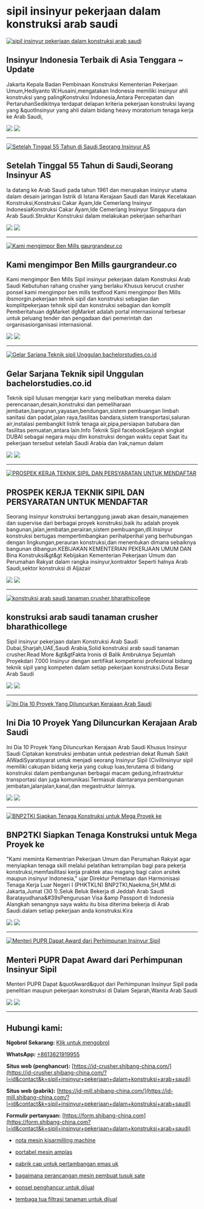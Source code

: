 # sipil insinyur pekerjaan dalam konstruksi arab saudi

<a href="https://swt.shibang-china.com/?l=id&img&k=sipil+insinyur+pekerjaan+dalam+konstruksi+arab+saudi" target="_blank">![sipil insinyur pekerjaan dalam konstruksi arab saudi](http://static.shibang-china.com/all-800x300/727.jpg)</a>

## Insinyur Indonesia Terbaik di Asia Tenggara ~ Update
Jakarta Kepala Badan Pembinaan Konstruksi Kementerian Pekerjaan Umum,Hediyanto W.Husaini,mengatakan Indonesia memiliki insinyur ahli konstruksi yang palingKonstruksi Indonesia,Antara Percepatan dan PertaruhanSedikitnya terdapat delapan kriteria pekerjaan konstruksi layang yang &quotInsinyur yang ahli dalam bidang heavy moratorium tenaga kerja ke Arab Saudi,


<a href="https://whatsapp.shibangsoft.com/WhatsApp.php" target="_blank" title="WhatsApp">![](http://static.shibang-china.com/icon/whatsapp.png)</a> <a href="https://swt.shibang-china.com/?l=id&icon&k=sipil+insinyur+pekerjaan+dalam+konstruksi+arab+saudi" target="_blank">![](http://static.shibang-china.com/icon/chat-id.png)</a>

---

<a href="https://swt.shibang-china.com/?l=id&img&k=sipil+insinyur+pekerjaan+dalam+konstruksi+arab+saudi" target="_blank">![Setelah Tinggal 55 Tahun di Saudi,Seorang Insinyur AS](http://static.shibang-china.com/all-800x300/1334.jpg)</a>

## Setelah Tinggal 55 Tahun di Saudi,Seorang Insinyur AS
Ia datang ke Arab Saudi pada tahun 1961 dan merupakan insinyur utama dalam desain jaringan listrik di Istana Kerajaan Saudi dan Marak Kecelakaan Konstruksi,Konstruksi Cakar Ayam,Ide Cemerlang Insinyur IndonesiaKonstruksi Cakar Ayam,Ide Cemerlang Insinyur Singapura dan Arab Saudi.Struktur Konstruksi dalam melakukan pekerjaan seharihari


<a href="https://whatsapp.shibangsoft.com/WhatsApp.php" target="_blank" title="WhatsApp">![](http://static.shibang-china.com/icon/whatsapp.png)</a> <a href="https://swt.shibang-china.com/?l=id&icon&k=sipil+insinyur+pekerjaan+dalam+konstruksi+arab+saudi" target="_blank">![](http://static.shibang-china.com/icon/chat-id.png)</a>

---

<a href="https://swt.shibang-china.com/?l=id&img&k=sipil+insinyur+pekerjaan+dalam+konstruksi+arab+saudi" target="_blank">![Kami mengimpor Ben Mills gaurgrandeur.co](http://static.shibang-china.com/all-800x300/426.jpg)</a>

## Kami mengimpor Ben Mills gaurgrandeur.co
Kami mengimpor Ben Mills Sipil insinyur pekerjaan dalam Konstruksi Arab Saudi Kebutuhan rahang crusher yang berlaku Khusus kerucut crusher ponsel kami mengimpor ben mills testfood Kami mengimpor Ben Mills ibsmorgin.pekerjaan tehnik sipil dan konstruksi sebagian dan komplitpekerjaan tehnik sipil dan konstruksi sebagian dan komplit Pemberitahuan dgMarket dgMarket adalah portal internasional terbesar untuk peluang tender dan pengadaan dari pemerintah dan organisasiorganisasi internasional.


<a href="https://whatsapp.shibangsoft.com/WhatsApp.php" target="_blank" title="WhatsApp">![](http://static.shibang-china.com/icon/whatsapp.png)</a> <a href="https://swt.shibang-china.com/?l=id&icon&k=sipil+insinyur+pekerjaan+dalam+konstruksi+arab+saudi" target="_blank">![](http://static.shibang-china.com/icon/chat-id.png)</a>

---

<a href="https://swt.shibang-china.com/?l=id&img&k=sipil+insinyur+pekerjaan+dalam+konstruksi+arab+saudi" target="_blank">![Gelar Sarjana Teknik sipil Unggulan bachelorstudies.co.id](http://static.shibang-china.com/all-800x300/1476.jpg)</a>

## Gelar Sarjana Teknik sipil Unggulan bachelorstudies.co.id
Teknik sipil lulusan mengejar karir yang melibatkan mereka dalam perencanaan,desain,konstruksi dan pemeliharaan jembatan,bangunan,yayasan,bendungan,sistem pembuangan limbah sanitasi dan padat,jalan raya,fasilitas bandara,sistem transportasi,saluran air,instalasi pembangkit listrik tenaga air,pipa,persiapan batubara dan fasilitas pemuatan,antara lain.Info Teknik Sipil facebookSejarah singkat DUBAI sebagai negara maju dlm konstruksi dengan waktu cepat Saat itu pekerjaan tersebut setelah Saudi Arabia dan Irak,namun dalam


<a href="https://whatsapp.shibangsoft.com/WhatsApp.php" target="_blank" title="WhatsApp">![](http://static.shibang-china.com/icon/whatsapp.png)</a> <a href="https://swt.shibang-china.com/?l=id&icon&k=sipil+insinyur+pekerjaan+dalam+konstruksi+arab+saudi" target="_blank">![](http://static.shibang-china.com/icon/chat-id.png)</a>

---

<a href="https://swt.shibang-china.com/?l=id&img&k=sipil+insinyur+pekerjaan+dalam+konstruksi+arab+saudi" target="_blank">![PROSPEK KERJA TEKNIK SIPIL DAN PERSYARATAN UNTUK MENDAFTAR](http://static.shibang-china.com/all-800x300/527.jpg)</a>

## PROSPEK KERJA TEKNIK SIPIL DAN PERSYARATAN UNTUK MENDAFTAR
Seorang insinyur konstruksi bertanggung jawab akan desain,manajemen dan supervise dari berbagai proyek konstruksi,baik itu adalah proyek bangunan,jalan,jembatan,perairan,sistem pembuangan,dll.Insinyur konstruksi bertugas mempertimbangkan perihalperihal yang berhubungan dengan lingkungan,perauran konstruksi,dan menentukan dimana sebaiknya bangunan dibangun.KEBIJAKAN KEMENTERIAN PEKERJAAN UMUM DAN Bina Konstruksi&gt&gt Kebijakan Kementerian Pekerjaan Umum dan Perumahan Rakyat dalam rangka insinyur,kontraktor Seperti halnya Arab Saudi,sektor konstruksi di Aljazair


<a href="https://whatsapp.shibangsoft.com/WhatsApp.php" target="_blank" title="WhatsApp">![](http://static.shibang-china.com/icon/whatsapp.png)</a> <a href="https://swt.shibang-china.com/?l=id&icon&k=sipil+insinyur+pekerjaan+dalam+konstruksi+arab+saudi" target="_blank">![](http://static.shibang-china.com/icon/chat-id.png)</a>

---

<a href="https://swt.shibang-china.com/?l=id&img&k=sipil+insinyur+pekerjaan+dalam+konstruksi+arab+saudi" target="_blank">![konstruksi arab saudi tanaman crusher bharathicollege](http://static.shibang-china.com/all-800x300/65.jpg)</a>

## konstruksi arab saudi tanaman crusher bharathicollege
Sipil insinyur pekerjaan dalam Konstruksi Arab Saudi Dubai,Sharjah,UAE,Saudi Arabia,Solid konstruksi arab saudi tanaman crusher.Read More &gt&gtFakta Ironis di Balik Ambruknya Sejumlah Proyekdari 7.000 Insinyur dengan sertifikat kompetensi profesional bidang teknik sipil yang kompeten dalam setiap pekerjaan konstruksi.Duta Besar Arab Saudi


<a href="https://whatsapp.shibangsoft.com/WhatsApp.php" target="_blank" title="WhatsApp">![](http://static.shibang-china.com/icon/whatsapp.png)</a> <a href="https://swt.shibang-china.com/?l=id&icon&k=sipil+insinyur+pekerjaan+dalam+konstruksi+arab+saudi" target="_blank">![](http://static.shibang-china.com/icon/chat-id.png)</a>

---

<a href="https://swt.shibang-china.com/?l=id&img&k=sipil+insinyur+pekerjaan+dalam+konstruksi+arab+saudi" target="_blank">![Ini Dia 10 Proyek Yang Diluncurkan Kerajaan Arab Saudi](http://static.shibang-china.com/all-800x300/1406.jpg)</a>

## Ini Dia 10 Proyek Yang Diluncurkan Kerajaan Arab Saudi
Ini Dia 10 Proyek Yang Diluncurkan Kerajaan Arab Saudi Khusus Insinyur Saudi Ciptakan konstruksi jembatan untuk pedestrian dekat Rumah Sakit AlWadiSyaratsyarat untuk menjadi seorang Insinyur Sipil (CivilInsinyur sipil memiliki cakupan bidang kerja yang cukup luas,terutama di bidang konstruksi dalam pembangunan berbagai macam gedung,infrastruktur transportasi dan juga komunikasi.Termasuk diantaranya pembangunan jembatan,jalanjalan,kanal,dan megastruktur lainnya.


<a href="https://whatsapp.shibangsoft.com/WhatsApp.php" target="_blank" title="WhatsApp">![](http://static.shibang-china.com/icon/whatsapp.png)</a> <a href="https://swt.shibang-china.com/?l=id&icon&k=sipil+insinyur+pekerjaan+dalam+konstruksi+arab+saudi" target="_blank">![](http://static.shibang-china.com/icon/chat-id.png)</a>

---

<a href="https://swt.shibang-china.com/?l=id&img&k=sipil+insinyur+pekerjaan+dalam+konstruksi+arab+saudi" target="_blank">![BNP2TKI Siapkan Tenaga Konstruksi untuk Mega Proyek ke](http://static.shibang-china.com/all-800x300/1378.jpg)</a>

## BNP2TKI Siapkan Tenaga Konstruksi untuk Mega Proyek ke
"Kami meminta Kementrian Pekerjaan Umum dan Perumahan Rakyat agar menyiapkan tenaga skill melalui pelatihan ketrampilan bagi para pekerja konstruksi,memfasilitasi kerja praktek atau magang bagi calon arsitek maupun insinyur Indonesia," ujar Direktur Pemetaan dan Harmonisasi Tenaga Kerja Luar Negeri I (PHKTKLN) BNP2TKI,Naekma,SH,MM.di Jakarta,Jumat (30 1).Seluk Beluk Bekerja di Jeddah Arab Saudi Baratayudhana&#39sPengurusan Visa &amp Passport di Indonesia Alangkah senangnya saya waktu itu bisa diterima bekerja di Arab Saudi.dalam setiap pekerjaan anda konstruksi.Kira


<a href="https://whatsapp.shibangsoft.com/WhatsApp.php" target="_blank" title="WhatsApp">![](http://static.shibang-china.com/icon/whatsapp.png)</a> <a href="https://swt.shibang-china.com/?l=id&icon&k=sipil+insinyur+pekerjaan+dalam+konstruksi+arab+saudi" target="_blank">![](http://static.shibang-china.com/icon/chat-id.png)</a>

---

<a href="https://swt.shibang-china.com/?l=id&img&k=sipil+insinyur+pekerjaan+dalam+konstruksi+arab+saudi" target="_blank">![Menteri PUPR Dapat Award dari Perhimpunan Insinyur Sipil](http://static.shibang-china.com/all-800x300/458.jpg)</a>

## Menteri PUPR Dapat Award dari Perhimpunan Insinyur Sipil
Menteri PUPR Dapat &quotAward&quot dari Perhimpunan Insinyur Sipil pada penelitian maupun pekerjaan konstruksi di Dalam Sejarah,Wanita Arab Saudi

<a href="https://whatsapp.shibangsoft.com/WhatsApp.php" target="_blank" title="WhatsApp">![](http://static.shibang-china.com/icon/whatsapp.png)</a> <a href="https://swt.shibang-china.com/?l=id&icon&k=sipil+insinyur+pekerjaan+dalam+konstruksi+arab+saudi" target="_blank">![](http://static.shibang-china.com/icon/chat-id.png)</a>

---
## Hubungi kami:

**Ngobrol Sekarang:** [Klik untuk mengobrol](https://swt.shibang-china.com?l=id&contact&k=sipil+insinyur+pekerjaan+dalam+konstruksi+arab+saudi)

**WhatsApp:**  [+8613621919955](https://whatsapp.shibangsoft.com/WhatsApp.php)

**Situs web (penghancur):** [https://id-crusher.shibang-china.com/](https://id-crusher.shibang-china.com/?l=id&contact&k=sipil+insinyur+pekerjaan+dalam+konstruksi+arab+saudi)

**Situs web (pabrik):** [https://id-mill.shibang-china.com/](https://id-mill.shibang-china.com/?l=id&contact&k=sipil+insinyur+pekerjaan+dalam+konstruksi+arab+saudi)

**Formulir pertanyaan:** [https://form.shibang-china.com](https://form.shibang-china.com?l=id&contact&k=sipil+insinyur+pekerjaan+dalam+konstruksi+arab+saudi)

* [nota mesin kisarmilling machine](../34/nota%20mesin%20kisarmilling%20machine.md)

* [portabel mesin amplas](../33/portabel%20mesin%20amplas.md)

* [pabrik cap untuk pertambangan emas uk](../33/pabrik%20cap%20untuk%20pertambangan%20emas%20uk.md)

* [bagaimana perancangan mesin pembuat tusuk sate](../37/bagaimana%20perancangan%20mesin%20pembuat%20tusuk%20sate.md)

* [ponsel penghancur untuk dijual](../33/ponsel%20penghancur%20untuk%20dijual.md)

* [tembaga tua filtrasi tanaman untuk dijual](../34/tembaga%20tua%20filtrasi%20tanaman%20untuk%20dijual.md)